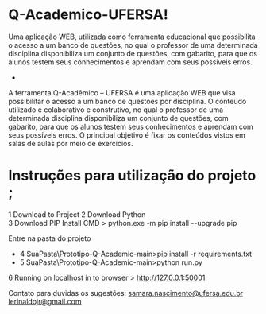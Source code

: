 # Q-Academico-UFERSA! 

Uma aplicação WEB, utilizada como ferramenta educacional que possibilita o acesso a um banco de questões, no qual o professor de uma determinada disciplina disponibiliza um conjunto de questões, com gabarito, para que os alunos testem seus conhecimentos e aprendam com seus possíveis erros.

- 

A ferramenta Q-Acadêmico – UFERSA é uma aplicação WEB que visa possibilitar o acesso a um banco de questões por disciplina. O conteúdo utilizado é colaborativo e construtivo, no qual o professor de uma determinada disciplina disponibiliza um conjunto de questões, com gabarito, para que os alunos testem seus conhecimentos e aprendam com seus possíveis erros. O principal objetivo é fixar os conteúdos vistos em salas de aulas por meio de exercícios. 

# Instruções para utilização do projeto ; 

1 Download to Project 
2 Download Python  
3 Download PIP Install 
CMD > python.exe -m pip install --upgrade pip 

Entre na pasta do projeto

- 4 SuaPasta\Prototipo-Q-Academic-main>pip install -r requirements.txt
- 5 SuaPasta\Prototipo-Q-Academic-main>python run.py

6 Running on localhost in to browser > http://127.0.0.1:50001




Contato para duvidas os sugestões: samara.nascimento@ufersa.edu.br
                                   lerinaldojr@gmail.com 
